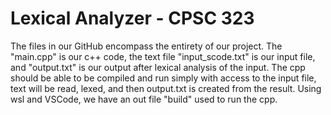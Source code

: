 
# Lexical Analyzer - CPSC 323

The files in our GitHub encompass the entirety of our project. The "main.cpp" is our c++ code, the text file "input_scode.txt" is our input file, and "output.txt" is our output after lexical analysis of the input. The cpp should be able to be compiled and run simply with access to the input file, text will be read, lexed, and then output.txt is created from the result. Using wsl and VSCode, we have an out file "build" used to run the cpp.
